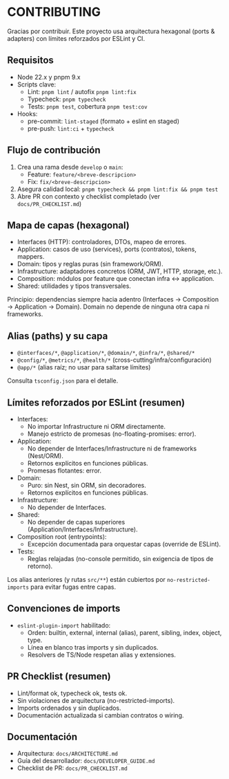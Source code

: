 # CONTRIBUTING

Gracias por contribuir. Este proyecto usa arquitectura hexagonal (ports & adapters) con límites reforzados por ESLint y CI.

## Requisitos

- Node 22.x y pnpm 9.x
- Scripts clave:
  - Lint: `pnpm lint` / autofix `pnpm lint:fix`
  - Typecheck: `pnpm typecheck`
  - Tests: `pnpm test`, cobertura `pnpm test:cov`
- Hooks:
  - pre-commit: `lint-staged` (formato + eslint en staged)
  - pre-push: `lint:ci` + `typecheck`

## Flujo de contribución

1. Crea una rama desde `develop` o `main`:
   - Feature: `feature/<breve-descripcion>`
   - Fix: `fix/<breve-descripcion>`
2. Asegura calidad local: `pnpm typecheck && pnpm lint:fix && pnpm test`
3. Abre PR con contexto y checklist completado (ver `docs/PR_CHECKLIST.md`)

## Mapa de capas (hexagonal)

- Interfaces (HTTP): controladores, DTOs, mapeo de errores.
- Application: casos de uso (services), ports (contratos), tokens, mappers.
- Domain: tipos y reglas puras (sin framework/ORM).
- Infrastructure: adaptadores concretos (ORM, JWT, HTTP, storage, etc.).
- Composition: módulos por feature que conectan infra ↔ application.
- Shared: utilidades y tipos transversales.

Principio: dependencias siempre hacia adentro (Interfaces → Composition → Application → Domain). Domain no depende de ninguna otra capa ni frameworks.

## Alias (paths) y su capa

- `@interfaces/*`, `@application/*`, `@domain/*`, `@infra/*`, `@shared/*`
- `@config/*`, `@metrics/*`, `@health/*` (cross-cutting/infra/configuración)
- `@app/*` (alias raíz; no usar para saltarse límites)

Consulta `tsconfig.json` para el detalle.

## Límites reforzados por ESLint (resumen)

- Interfaces:
  - No importar Infrastructure ni ORM directamente.
  - Manejo estricto de promesas (no-floating-promises: error).
- Application:
  - No depender de Interfaces/Infrastructure ni de frameworks (Nest/ORM).
  - Retornos explícitos en funciones públicas.
  - Promesas flotantes: error.
- Domain:
  - Puro: sin Nest, sin ORM, sin decoradores.
  - Retornos explícitos en funciones públicas.
- Infrastructure:
  - No depender de Interfaces.
- Shared:
  - No depender de capas superiores (Application/Interfaces/Infrastructure).
- Composition root (entrypoints):
  - Excepción documentada para orquestar capas (override de ESLint).
- Tests:
  - Reglas relajadas (no-console permitido, sin exigencia de tipos de retorno).

Los alias anteriores (y rutas `src/**`) están cubiertos por `no-restricted-imports` para evitar fugas entre capas.

## Convenciones de imports

- `eslint-plugin-import` habilitado:
  - Orden: builtin, external, internal (alias), parent, sibling, index, object, type.
  - Línea en blanco tras imports y sin duplicados.
  - Resolvers de TS/Node respetan alias y extensiones.

## PR Checklist (resumen)

- Lint/format ok, typecheck ok, tests ok.
- Sin violaciones de arquitectura (no-restricted-imports).
- Imports ordenados y sin duplicados.
- Documentación actualizada si cambian contratos o wiring.

## Documentación

- Arquitectura: `docs/ARCHITECTURE.md`
- Guía del desarrollador: `docs/DEVELOPER_GUIDE.md`
- Checklist de PR: `docs/PR_CHECKLIST.md`
